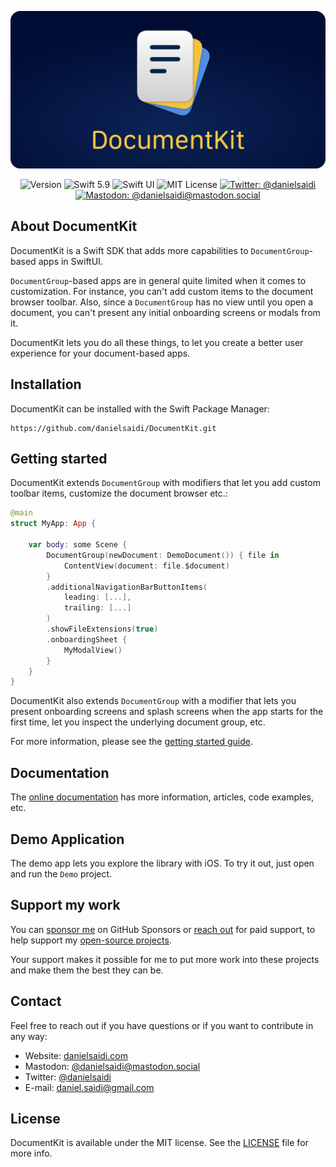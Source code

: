 <p align="center">
    <img src ="Resources/Logo_GitHub.png" alt="DocumentKit Logo" title="DocumentKit" />
</p>

<p align="center">
    <img src="https://img.shields.io/github/v/release/danielsaidi/DocumentKit?color=%2300550&sort=semver" alt="Version" title="Version" />
    <img src="https://img.shields.io/badge/swift-5.9-orange.svg" alt="Swift 5.9" title="Swift 5.9" />
    <img src="https://img.shields.io/badge/platform-SwiftUI-blue.svg" alt="Swift UI" title="Swift UI" />
    <img src="https://img.shields.io/github/license/danielsaidi/DocumentKit" alt="MIT License" title="MIT License" />
    <a href="https://twitter.com/danielsaidi"><img src="https://img.shields.io/twitter/url?label=Twitter&style=social&url=https%3A%2F%2Ftwitter.com%2Fdanielsaidi" alt="Twitter: @danielsaidi" title="Twitter: @danielsaidi" /></a>
    <a href="https://mastodon.social/@danielsaidi"><img src="https://img.shields.io/mastodon/follow/000253346?label=mastodon&style=social" alt="Mastodon: @danielsaidi@mastodon.social" title="Mastodon: @danielsaidi@mastodon.social" /></a>
</p>



## About DocumentKit

DocumentKit is a Swift SDK that adds more capabilities to `DocumentGroup`-based apps in SwiftUI.

`DocumentGroup`-based apps are in general quite limited when it comes to customization. For instance, you can't add custom items to the document browser toolbar. Also, since a `DocumentGroup` has no view until you open a document, you can't present any initial onboarding screens or modals from it. 

DocumentKit lets you do all these things, to let you create a better user experience for your document-based apps.



## Installation

DocumentKit can be installed with the Swift Package Manager:

```
https://github.com/danielsaidi/DocumentKit.git
```



## Getting started

DocumentKit extends `DocumentGroup` with modifiers that let you add custom toolbar items, customize the document browser etc.:

```swift
@main
struct MyApp: App {

    var body: some Scene {
        DocumentGroup(newDocument: DemoDocument()) { file in
            ContentView(document: file.$document)
        }
        .additionalNavigationBarButtonItems(
            leading: [...],
            trailing: [...]
        )
        .showFileExtensions(true)
        .onboardingSheet {
            MyModalView()
        }
    }
}
```

DocumentKit also extends `DocumentGroup` with a modifier that lets you present onboarding screens and splash screens when the app starts for the first time, let you inspect the underlying document group, etc.

For more information, please see the [getting started guide][Getting-Started]. 



## Documentation

The [online documentation][Documentation] has more information, articles, code examples, etc.



## Demo Application

The demo app lets you explore the library with iOS. To try it out, just open and run the `Demo` project.



## Support my work

You can [sponsor me][Sponsors] on GitHub Sponsors or [reach out][Email] for paid support, to help support my [open-source projects][OpenSource].

Your support makes it possible for me to put more work into these projects and make them the best they can be.



## Contact

Feel free to reach out if you have questions or if you want to contribute in any way:

* Website: [danielsaidi.com][Website]
* Mastodon: [@danielsaidi@mastodon.social][Mastodon]
* Twitter: [@danielsaidi][Twitter]
* E-mail: [daniel.saidi@gmail.com][Email]



## License

DocumentKit is available under the MIT license. See the [LICENSE][License] file for more info.



[Email]: mailto:daniel.saidi@gmail.com

[Website]: https://danielsaidi.com
[GitHub]: https://github.com/danielsaidi
[Twitter]: https://twitter.com/danielsaidi
[Mastodon]: https://mastodon.social/@danielsaidi
[OpenSource]: https://danielsaidi.com/opensource
[Sponsors]: https://github.com/sponsors/danielsaidi

[Documentation]: https://danielsaidi.github.io/DocumentKit
[Getting-Started]: https://danielsaidi.github.io/DocumentKit/documentation/documentkit/getting-started

[License]: https://github.com/danielsaidi/DocumentKit/blob/master/LICENSE
